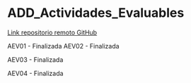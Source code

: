 # ADD_Actividades_Evaluables

[Link repositorio remoto GitHub](https://github.com/JMDH76/ADD_Actividades_Evaluables)

AEV01 - Finalizada
AEV02 - Finalizada

AEV03 - Finalizada

AEV04 - Finalizada
